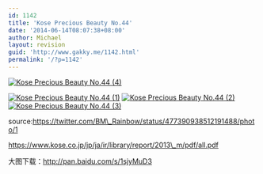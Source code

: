 ```yaml
---
id: 1142
title: 'Kose Precious Beauty No.44'
date: '2014-06-14T08:07:38+08:00'
author: Michael
layout: revision
guid: 'http://www.gakky.me/1142.html'
permalink: '/?p=1142'
---
```


[![Kose Precious Beauty No.44 (4)](http://www.yui-aragaki.org/wp-content/uploads/2014/06/Kose-Precious-Beauty-No.44-4.jpg)](http://www.yui-aragaki.org/wp-content/uploads/2014/06/Kose-Precious-Beauty-No.44-4.jpg)

[![Kose Precious Beauty No.44 (1)](http://www.yui-aragaki.org/wp-content/uploads/2014/06/Kose-Precious-Beauty-No.44-1.jpg)](http://www.yui-aragaki.org/wp-content/uploads/2014/06/Kose-Precious-Beauty-No.44-1.jpg) [![Kose Precious Beauty No.44 (2)](http://www.yui-aragaki.org/wp-content/uploads/2014/06/Kose-Precious-Beauty-No.44-2.jpg)](http://www.yui-aragaki.org/wp-content/uploads/2014/06/Kose-Precious-Beauty-No.44-2.jpg) [![Kose Precious Beauty No.44 (3)](http://www.yui-aragaki.org/wp-content/uploads/2014/06/Kose-Precious-Beauty-No.44-3.jpg)](http://www.yui-aragaki.org/wp-content/uploads/2014/06/Kose-Precious-Beauty-No.44-3.jpg)

source:https://twitter.com/BM\_Rainbow/status/477390938512191488/photo/1

https://www.kose.co.jp/jp/ja/ir/library/report/2013\_m/pdf/all.pdf

大图下载：<http://pan.baidu.com/s/1sjyMuD3>